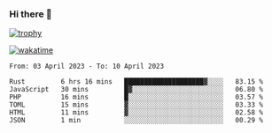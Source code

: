 ### Hi there 👋

[![trophy](https://github-profile-trophy.vercel.app/?username=cxnky&theme=dracula)](https://github.com/ryo-ma/github-profile-trophy)

[![wakatime](https://wakatime.com/badge/user/1c39c599-5497-41b9-a5be-2c4676e7fd23.svg)](https://wakatime.com/@1c39c599-5497-41b9-a5be-2c4676e7fd23)
<!--START_SECTION:waka-->

```text
From: 03 April 2023 - To: 10 April 2023

Rust         6 hrs 16 mins   ████████████████████▓░░░░   83.15 %
JavaScript   30 mins         █▓░░░░░░░░░░░░░░░░░░░░░░░   06.80 %
PHP          16 mins         █░░░░░░░░░░░░░░░░░░░░░░░░   03.57 %
TOML         15 mins         ▓░░░░░░░░░░░░░░░░░░░░░░░░   03.33 %
HTML         11 mins         ▓░░░░░░░░░░░░░░░░░░░░░░░░   02.58 %
JSON         1 min           ░░░░░░░░░░░░░░░░░░░░░░░░░   00.29 %
```

<!--END_SECTION:waka-->
